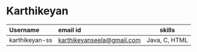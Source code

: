 # Karthikeyan

| Username | email id | skills |
| :----- | :-------- | :----------------: |
| karthikeyan-ss | karthikeyanseela@gmail.com | Java, C, HTML |
